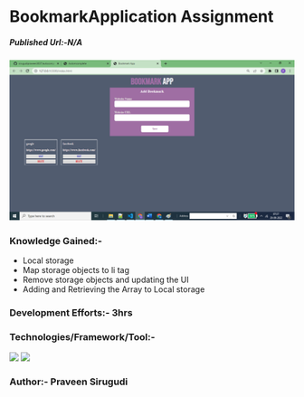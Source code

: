 # BookmarkApplication Assignment

##### Published Url:-N/A


<img src="https://github.com/sirugudipraveen3637/bookmarkproj/blob/main/auto1.png" height="50%" width="100%"/>


### Knowledge Gained:-

  - Local storage
  - Map storage objects to li tag
  - Remove storage objects and updating the UI
  - Adding and Retrieving the Array to Local storage
  
  
### Development Efforts:- 3hrs
  
### Technologies/Framework/Tool:-
<span>

<img src="https://img.shields.io/badge/-Java%20Script-yellowgreen"/>
<img src="https://img.shields.io/badge/-HTML-blue"/>
</span>


### Author:- <b>Praveen Sirugudi<b>


